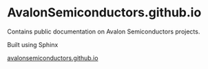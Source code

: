 # AvalonSemiconductors.github.io

Contains public documentation on Avalon Semiconductors projects.

Built using Sphinx

<a href="avalonsemiconductors.github.io">avalonsemiconductors.github.io</a>
